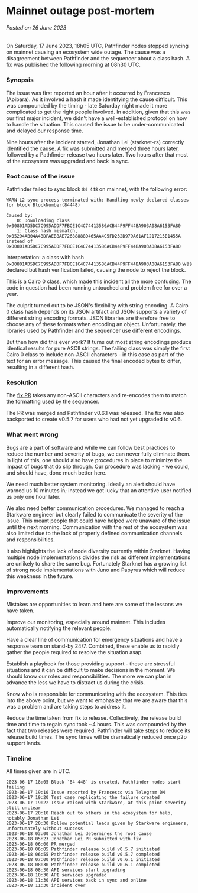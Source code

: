 # Mainnet outage post-mortem 

###### Posted on 26 June 2023

On Saturday, 17 June 2023, 18h05 UTC, Pathfinder nodes stopped syncing on mainnet causing an ecosystem wide outage. The cause was a disagreement between Pathfinder and the sequencer about a class hash. A fix was published the following morning at 08h30 UTC.

### Synopsis

The issue was first reported an hour after it occurred by Francesco (Apibara). As it involved a hash it made identifying the cause difficult. This was compounded by the timing - late Saturday night made it more complicated to get the right people involved. In addition, given that this was our first major incident, we didn't have a well-established protocol on how to handle the situation. This caused the issue to be under-communicated and delayed our response time.

Nine hours after the incident started, Jonathan Lei (starknet-rs) correctly identified the cause. A fix was submitted and merged three hours later, followed by a Pathfinder release two hours later. Two hours after that most of the ecosystem was upgraded and back in sync.

### Root cause of the issue

Pathfinder failed to sync block `84 448` on mainnet, with the following error:

```
WARN L2 sync process terminated with: Handling newly declared classes for block BlockNumber(84448)

Caused by:
    0: Downloading class 0x00801AD5DC7C995ADDF7FBCE1C4C74413586ACB44F9FF44BA903A08A6153FA80
    1: Class hash mismatch, 0x05294AB04A4BDFAEBBAE72688888D465AA4C5FD232D979A61AF1217215E1455A instead of 0x00801AD5DC7C995ADDF7FBCE1C4C74413586ACB44F9FF44BA903A08A6153FA80
```

Interpretation: a class with hash `0x00801AD5DC7C995ADDF7FBCE1C4C74413586ACB44F9FF44BA903A08A6153FA80` was declared but hash verification failed, causing the node to reject the block.

This is a Cairo 0 class, which made this incident all the more confusing. The code in question had been running untouched and problem free for over a year.

The culprit turned out to be JSON's flexibility with string encoding. A Cairo 0 class hash depends on its JSON artifact and JSON supports a variety of different string encoding formats. JSON libraries are therefore free to choose any of these formats when encoding an object. Unfortunately, the libraries used by Pathfinder and the sequencer use different encodings.

But then how did this ever work? It turns out most string encodings produce identical results for pure ASCII strings. The failing class was simply the first Cairo 0 class to include non-ASCII characters - in this case as part of the text for an error message. This caused the final encoded bytes to differ, resulting in a different hash.

### Resolution

The [fix PR](https://github.com/eqlabs/pathfinder/pull/1142) takes any non-ASCII characters and re-encodes them to match the formatting used by the sequencer. 

The PR was merged and Pathfinder v0.6.1 was released. The fix was also backported to create v0.5.7 for users who had not yet upgraded to v0.6.

### What went wrong

Bugs are a part of software and while we can follow best practices to reduce the number and severity of bugs, we can never fully eliminate them. In light of this, one should also have procedures in place to minimize the impact of bugs that do slip through. Our procedure was lacking - we could, and should have, done much better here.

We need much better system monitoring. Ideally an alert should have warned us 10 minutes in; instead we got lucky that an attentive user notified us only one hour later.

We also need better communication procedures. We managed to reach a Starkware engineer but clearly failed to communicate the severity of the issue. This meant people that could have helped were unaware of the issue until the next morning. Communication with the rest of the ecosystem was also limited due to the lack of properly defined communication channels and responsibilities.

It also highlights the lack of node diversity currently within Starknet. Having multiple node implementations divides the risk as different implementations are unlikely to share the same bug. Fortunately Starknet has a growing list of strong node implementations with Juno and Papyrus which will reduce this weakness in the future.

### Improvements

Mistakes are opportunities to learn and here are some of the lessons we have taken.

Improve our monitoring, especially around mainnet. This includes automatically notifying the relevant people.

Have a clear line of communication for emergency situations and have a response team on stand-by 24/7. Combined, these enable us to rapidly gather the people required to resolve the situation asap.

Establish a playbook for those providing support - these are stressful situations and it can be difficult to make decisions in the moment. We should know our roles and responsibilities. The more we can plan in advance the less we have to distract us during the crisis.

Know who is responsible for communicating with the ecosystem. This ties into the above point, but we want to emphasize that we are aware that this was a problem and are taking steps to address it.

Reduce the time taken from fix to release. Collectively, the release build time and time to regain sync took ~4 hours. This was compounded by the fact that two releases were required. Pathfinder will take steps to reduce its release build times. The sync times will be dramatically reduced once p2p support lands.

### Timeline

All times given are in UTC.

```
2023-06-17 18:05 Block `84 448` is created, Pathfinder nodes start failing
2023-06-17 19:10 Issue reported by Francesco via Telegram DM
2023-06-17 19:20 Test case replicating the failure created
2023-06-17 19:22 Issue raised with Starkware, at this point severity still unclear
2023-06-17 20:10 Reach out to others in the ecosystem for help, notably Jonathan Lei
2023-06-17 20:30 Follow potential leads given by Starkware engineers, unfortunately without success
2023-06-18 03:00 Jonathan Lei determines the root cause
2023-06-18 05:23 Jonathan Lei PR submitted with fix
2023-06-18 06:00 PR merged
2023-06-18 06:05 Pathfinder release build v0.5.7 initiated 
2023-06-18 06:55 Pathfinder release build v0.5.7 completed 
2023-06-18 07:00 Pathfinder release build v0.6.1 initiated 
2023-06-18 08:30 Pathfinder release build v0.6.1 completed 
2023-06-18 08:30 API services start upgrading
2023-06-18 10:30 API services upgraded
2023-06-18 11:30 API services back in sync and online
2023-06-18 11:30 incident over
```